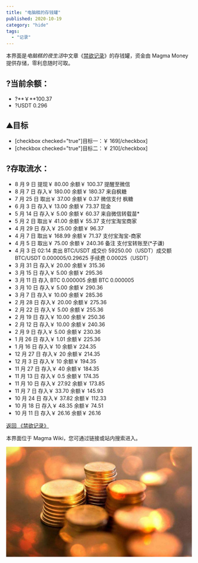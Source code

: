 ```yaml
---
title: "电脑糕的存钱罐"
published: 2020-10-19
category: "hide"
tags:
  - "记录"
---
```


本界面是*电脑糕的夜生活*中文章《[禁欲记录](https://diannaogao.magma.ink/禁欲记录)》的存钱罐，资金由 Magma Money 提供存储，零利息随时可取。

## ?**当前余额：**

- ?**￥**100.37
- ?USDT 0.296

## ⛰️**目标**

- \[checkbox checked="true"\]目标一：￥ 169\[/checkbox\]
- \[checkbox checked="true"\]目标二：￥ 210\[/checkbox\]

## ?**存取流水：**

- 8 月 9 日 提现￥ 80.00 余额￥ 100.37 提醒至微信
- 8 月 7 日 存入￥ 180.00 余额￥ 180.37 来自枫糖
- 7 月 25 日 取出￥ 37.00 余额￥ 0.37 微信支付 枫糖
- 6 月 3 日 存入￥ 13.00 余额￥ 73.37 现金
- 5 月 14 日 存入￥ 5.00 余额￥ 60.37 来自微信转载苗\*
- 5 月 2 日 取出￥ 41.00 余额￥ 55.37 支付宝淘宝商家
- 4 月 29 日 存入￥ 25.00 余额￥ 96.37
- 4 月 7 日 取出￥ 168.99 余额￥ 71.37 支付宝淘宝-商家
- 4 月 5 日 取出￥ 75.00 余额￥ 240.36 备注 支付宝转账至(\*子谦)
- 4 月 3 日 02:14 卖出 BTC/USDT 成交价 59250.00（USDT）成交额 BTC/USDT 0.000005/0.29625 手续费 0.00025（USDT）
- 3 月 31 日 存入￥ 20.00 余额￥ 315.36
- 3 月 15 日 存入￥ 5.00 余额￥ 295.36
- 3 月 11 日 存入 BTC 0.000005 余额 BTC 0.000005
- 3 月 10 日 存入￥ 5.00 余额￥ 290.36
- 3 月 7 日 存入￥ 10.00 余额￥ 285.36
- 2 月 28 日 存入￥ 20.00 余额￥ 275.36
- 2 月 22 日 存入￥ 5.00 余额￥ 255.36
- 2 月 19 日 存入￥ 10.00 余额￥ 250.36
- 2 月 12 日 存入￥ 10.00 余额￥ 240.36
- 2 月 9 日 存入￥ 5.00 余额￥ 230.36
- 1 月 26 日 存入￥ 1.01 余额￥ 225.36
- 1 月 16 日 存入￥ 10 余额￥ 224.35
- 12 月 27 日 存入￥ 20 余额￥ 214.35
- 12 月 3 日 存入￥ 10 余额￥ 194.35
- 11 月 27 日 存入￥ 40 余额￥ 184.35
- 11 月 13 日 存入￥ 0.5 余额￥ 174.35
- 11 月 10 日 存入￥ 27.92 余额￥ 173.85
- 11 月 7 日 存入￥ 33.70 余额￥ 145.93
- 10 月 24 日 存入￥ 37.82 余额￥ 112.33
- 10 月 18 日 存入￥ 48.35 余额￥ 74.51
- 10 月 11 日 存入￥ 26.16 余额￥ 26.16

[返回 《禁欲记录》](https://diannaogao.magma.ink/禁欲记录)

本界面位于 Magma Wiki，您可通过链接或站内搜索进入。

![](images/IMG_20201019_221448.jpg)

